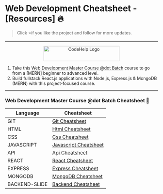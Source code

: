 # Web Development Cheatsheet - [Resources] 🔥

> Click :star:if you like the project and follow for more updates.

---

<p align="center">
  <a href=https://www.thecodehelp.in>
    <img src=https://cdn.thecodehelp.in/ycims1tnymx4ntzpwwzr_0e4e0effb5.svg alt="CodeHelp Logo" width="250" height="50">
  </a>
  <p align="center">
    <ol>
    <li>Take this <a href=https://www.thecodehelp.in/course/web-development-bootcamp>Web Development Master Course @dot Batch</a> course to go from a [MERN] beginner to advanced level. </li>
      <li>Build fullstack React.js applications with Node.js, Express.js & MongoDB (MERN) with this project-focused course.</li>
    </ol>
  </p>
</p>

---

### Web Development Master Course @dot Batch Cheatsheet 🚀

| Language | Cheatsheet                                                                                                                                                         |
| --- | ----------------------------------------------------------------------------------------------------------------------------------------------------------------- |
| GIT  | <a href=https://github.com/thezeeshann/Web-Development-Learning-Resoures/blob/main/Cheatsheet/GIT.pdf>Git Cheatsheet</a>                                      |
| HTML  | <a href=https://github.com/thezeeshann/Web-Development-Learning-Resoures/blob/main/Cheatsheet/HTML.pdf>Html Cheatsheet</a>                                      |
| CSS  | <a href=https://github.com/thezeeshann/Web-Development-Learning-Resoures/blob/main/Cheatsheet/CSS.pdf>Css Cheatsheet</a>                                      |
| JAVASCRIPT  | <a href=https://github.com/thezeeshann/Web-Development-Learning-Resoures/blob/main/Cheatsheet/JavaScript.pdf>Javascript Cheatsheet</a>                                      |
| API  | <a href=https://github.com/thezeeshann/Web-Development-Learning-Resoures/blob/main/Cheatsheet/API.pdf>Api Cheatsheet</a>                                      |
| REACT | <a href=https://github.com/thezeeshann/Web-Development-Learning-Resoures/blob/main/Cheatsheet/React.pdf>React Cheatsheet</a>                                      |
| EXPRESS  | <a href=https://github.com/thezeeshann/Web-Development-Learning-Resoures/blob/main/Cheatsheet/Express.pdf>Express Cheatsheet</a>                                      |
| MONGODB  | <a href=https://github.com/thezeeshann/Web-Development-Learning-Resoures/blob/main/Cheatsheet/MongoDB.pdf>MongoDB Cheatsheet</a>                                      |
| BACKEND-SLIDE| <a href=https://github.com/thezeeshann/Web-Development-Learning-Resoures/blob/main/Cheatsheet/Backend.pdf>Backend Cheatsheet</a>                                      |

